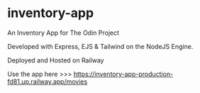 # inventory-app
An Inventory App for The Odin Project

Developed with Express, EJS & Tailwind on the NodeJS Engine.

Deployed and Hosted on Railway

Use the app here >>> https://inventory-app-production-fd81.up.railway.app/movies
